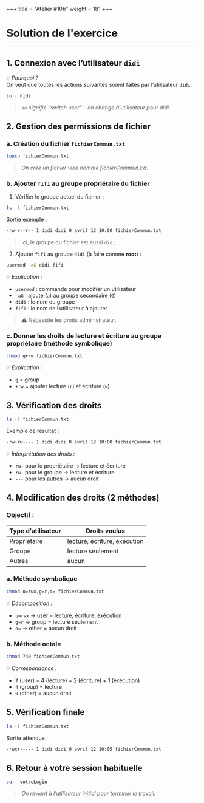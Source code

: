 +++
title = "Atelier #10b"
weight = 181
+++

# Solution de l'exercice

---

## 1. Connexion avec l’utilisateur `didi`

💡 *Pourquoi ?*  
On veut que toutes les actions suivantes soient faites par l’utilisateur `didi`.

```bash
su - didi
```

> *`su` signifie “switch user” – on change d’utilisateur pour didi.*


## 2. Gestion des permissions de fichier

### a. Création du fichier `fichierCommun.txt`

```bash
touch fichierCommun.txt
```

> *On crée un fichier vide nommé fichierCommun.txt.*

### b. Ajouter `fifi` au **groupe propriétaire du fichier**

1. Vérifier le groupe actuel du fichier :

```bash
ls -l fichierCommun.txt
```

Sortie exemple :

```bash
-rw-r--r-- 1 didi didi 0 avril 12 10:00 fichierCommun.txt
```

> Ici, le groupe du fichier est aussi `didi`.

2. Ajouter `fifi` au groupe `didi` (à faire comme **root**) :

```bash
usermod -aG didi fifi
```

💡 *Explication :*  
- `usermod` : commande pour modifier un utilisateur  
- `-aG` : ajoute (`a`) au groupe secondaire (`G`)  
- `didi` : le nom du groupe  
- `fifi` : le nom de l’utilisateur à ajouter

> ⚠️ Nécessite les droits administrateur.

### c. Donner les **droits de lecture et écriture** au **groupe propriétaire** (méthode symbolique)

```bash
chmod g+rw fichierCommun.txt
```

💡 *Explication :*  
- `g` = group  
- `+rw` = ajouter lecture (`r`) et écriture (`w`)


## 3. Vérification des droits

```bash
ls -l fichierCommun.txt
```

Exemple de résultat :

```bash
-rw-rw---- 1 didi didi 0 avril 12 10:00 fichierCommun.txt
```

💡 *Interprétation des droits :*

- `rw-` pour le propriétaire → lecture et écriture
- `rw-` pour le groupe → lecture et écriture
- `---` pour les autres → aucun droit


## 4. Modification des droits (2 méthodes)

### Objectif :

| Type d’utilisateur | Droits voulus    |
|--------------------|------------------|
| Propriétaire       | lecture, écriture, exécution |
| Groupe             | lecture seulement |
| Autres             | aucun             |

### a. Méthode **symbolique**

```bash
chmod u=rwx,g=r,o= fichierCommun.txt
```

💡 *Décomposition :*

- `u=rwx` → user = lecture, écriture, exécution  
- `g=r` → group = lecture seulement  
- `o=` → other = aucun droit

### b. Méthode **octale**

```bash
chmod 740 fichierCommun.txt
```

💡 *Correspondance :*

- `7` (user) = 4 (lecture) + 2 (écriture) + 1 (exécution)  
- `4` (group) = lecture  
- `0` (other) = aucun droit


## 5. Vérification finale

```bash
ls -l fichierCommun.txt
```

Sortie attendue :

```bash
-rwxr----- 1 didi didi 0 avril 12 10:05 fichierCommun.txt
```


## 6. Retour à votre session habituelle

```bash
su - votreLogin
```

> *On revient à l’utilisateur initial pour terminer le travail.*